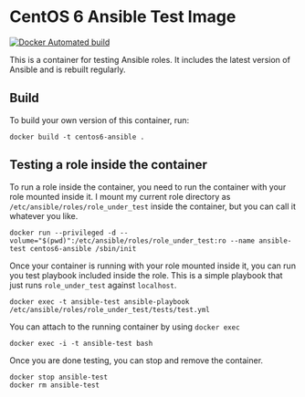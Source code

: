 # CentOS 6 Ansible Test Image #
[![Docker Automated build](https://img.shields.io/docker/automated/samdoran/centos6-ansible.svg?maxAge=2592000)](https://hub.docker.com/r/samdoran/centos6-ansible/)

This is a container for testing Ansible roles. It includes the latest version of Ansible and is rebuilt regularly.

## Build ##

To build your own version of this container, run:

    docker build -t centos6-ansible .

## Testing a role inside the container ##

To run a role inside the container, you need to run the container with your role mounted inside it. I mount my current role directory as `/etc/ansible/roles/role_under_test` inside the container, but you can call it whatever you like.

    docker run --privileged -d --volume="$(pwd)":/etc/ansible/roles/role_under_test:ro --name ansible-test centos6-ansible /sbin/init

Once your container is running with your role mounted inside it, you can run you test playbook included inside the role. This is a simple playbook that just runs `role_under_test` against `localhost`.

    docker exec -t ansible-test ansible-playbook /etc/ansible/roles/role_under_test/tests/test.yml

You can attach to the running container by using `docker exec`

    docker exec -i -t ansible-test bash

Once you are done testing, you can stop and remove the container.

    docker stop ansible-test
    docker rm ansible-test
